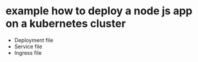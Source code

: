 # example how to deploy a node js app on a kubernetes cluster 

- Deployment file 
- Service file
- Ingress file 

